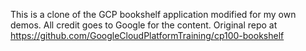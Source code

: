 This is a clone of the GCP bookshelf application modified for my own demos. All credit goes to Google for the content. Original repo at https://github.com/GoogleCloudPlatformTraining/cp100-bookshelf
